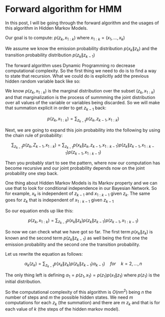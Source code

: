 # Forward algorithm for HMM

In this post, I will be going through the forward algorithm and the usages of this algorithm in Hidden Markov Models.

Our goal is to compute: $p(z_k,x_{1:k})$ where $x_{1:k}=(x_1,...,x_k)$

We assume we know the emission probability distribution $p(x_{k}\|z_{k})$ and the transition probability distribution $p(z_{k}\|z_{k-1})$

The forward algorithm uses Dynamic Programming ro decrease computational complexity. So the first thing we need to do is to find a way to state that recursion. What we could do is explicitly add the previous hidden random variable back like so:

We know $p(z_{k},x_{1:k})$ is the marginal distribution over the subset $(z_{k},x_{1:k})$ and that marginalization is the process of summming the joint distribution over all values of the variable or variables being discarded. So we will make that summation explicit in order to get $z_{k-1}$ back:

$$
p(z_{k},x_{1:k}) =\sum_{z_{k-1}} p(z_{k},z_{k-1},x_{1:k})
$$

Next, we are going to expand this join probability into the following by using the chain rule of probability:

$$
\sum_{z_{k-1}} p(z_{k},Z_{k-1},x_{1:k})=\sum_{z_{k-1}} p(x_{k}\|z_{k},z_{k-1},x_{1:k-1})p(z_{k}\|z_{k-1},x_{1:k-1})p(z_{k-1},x_{1:k-1})
$$

Then you probably start to see the pattern, where now our computation has become recursive and our joint probability depends now on the joint probability one step back.

One thing about Hidden Markov Models is its Markov property and we can use that to look for conditional independence in our Bayesian Network. So for example, $x_{k}$ is independent of $z_{k-1}$ and $x_{1:k-1}$ given $z_{k}$. The same goes for $z_{k}$ that is independent of $x_{1:k-1}$ given $z_{k-1}$ 

So our equation ends up like this:

$$
p(z_{k},x_{1:k}) = \sum_{z_{k-1}} p(x_{k}\|z_{k})p(z_{k}\|z_{k-1})p(z_{k-1},x_{1:k-1})
$$

So now we can check what we have got so far. The first term $p(x_{k}\|z_{k})$ is known and the second term $p(z_{k}\|z_{k-1})$ as well being the first one the emission probability and the second one the transition probability.

Let us rewrite the equation as follows:

$$
\alpha_k(z_k) = \sum_{z_{k-1}} p(x_k\|z_k)p(z_k\|z_{k-1})\alpha_{k-1})\quad for \quad k=2,...,n
$$


The only thing left is defining $\alpha_1 = p(z_1,x_1) = p(z_1)p(x_1\|z_1)$
where $p(z_1)$ is the initial distribution.

So the computational complexity of this algorithm is $O(nm^2)$ being $n$ the number of steps and $m$ the possible hidden states. We need $m$ computations for each $z_k$ (the summation) and there are $m$ $z_k$ and that is for each value of $k$ (the steps of the hidden markov model).














